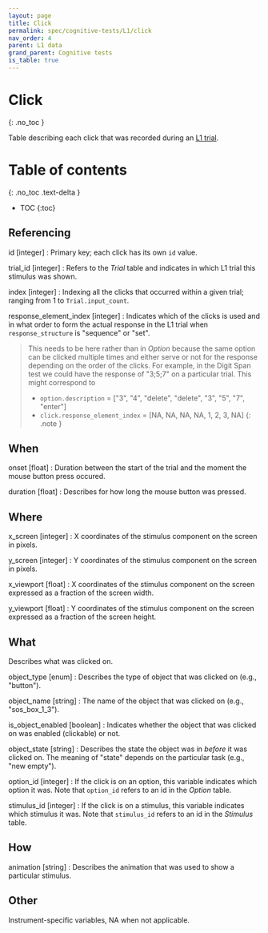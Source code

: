 ```yaml
---
layout: page
title: Click
permalink: spec/cognitive-tests/L1/click
nav_order: 4
parent: L1 data
grand_parent: Cognitive tests
is_table: true
---
```


# <i class="fa fa-table"></i> Click
{: .no_toc }

Table describing each click that was recorded during an [L1 trial](/trial).


# Table of contents
{: .no_toc .text-delta }
- TOC
{:toc}



## Referencing

id [integer]
: Primary key; each click has its own `id` value.


trial_id [integer]
: Refers to the *<i class="fa fa-table"></i> Trial* table and indicates in which L1 trial this stimulus was shown.


index [integer]
: Indexing all the clicks that occurred within a given trial; ranging from 1 to `Trial.input_count`.


response_element_index [integer]
: Indicates which of the clicks is used and in what order to form the actual response in the L1 trial when `response_structure` is "sequence" or "set".

> This needs to be here rather than in *<i class="fa fa-table"></i> Option* because the same option can be clicked multiple times and either serve or not for the response depending on the order of the clicks. For example, in the Digit Span test we could have the response of "3;5;7" on a particular trial. This might correspond to
>  - `option.description` = ["3", "4", "delete", "delete", "3", "5", "7", "enter"]
>  - `click.response_element_index` = [NA, NA, NA, NA, 1, 2, 3,  NA]
{: .note }


## When

onset [float]
: Duration between the start of the trial and the moment the mouse button press occured.


duration [float]
: Describes for how long the mouse button was pressed.

## Where

x_screen [integer]
: X coordinates of the stimulus component on the screen in pixels. 


y_screen [integer]
: Y coordinates of the stimulus component on the screen in pixels. 


x_viewport [float]
: X coordinates of the stimulus component on the screen expressed as a fraction of the screen width. 


y_viewport [float]
: Y coordinates of the stimulus component on the screen expressed as a fraction of the screen height. 


## What
Describes what was clicked on.

object_type [enum]
: Describes the type of object that was clicked on (e.g., "button").


object_name [string]
: The name of the object that was clicked on (e.g., "sos_box_1_3").


is_object_enabled [boolean]
: Indicates whether the object that was clicked on was enabled (clickable) or not.


object_state [string]
: Describes the state the object was in *before* it was clicked on. The meaning of "state" depends on the particular task (e.g., "new empty").


option_id [integer]
: If the click is on an option, this variable indicates which option it was. Note that `option_id` refers to an id in the *<i class="fa fa-table"></i> Option* table.


stimulus_id [integer]
: If the click is on a stimulus, this variable indicates which stimulus it was. Note that `stimulus_id` refers to an id in the *<i class="fa fa-table"></i> Stimulus* table.


## How
animation [string]
: Describes the animation that was used to show a particular stimulus. 


## Other
Instrument-specific variables, NA when not applicable.

